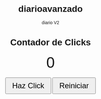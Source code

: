 # diarioavanzado
diario V2
<!DOCTYPE html>
<html lang="es">
<head>
  <meta charset="UTF-8">
  <title>Contador de Clicks</title>
  <style>
    body {
      font-family: Arial, sans-serif;
      text-align: center;
      margin-top: 50px;
    }
    #contador {
      font-size: 48px;
      margin: 20px 0;
    }
    button {
      font-size: 24px;
      padding: 10px 20px;
      cursor: pointer;
    }
  </style>
</head>
<body>

  <h1>Contador de Clicks</h1>
  <div id="contador">0</div>
  <button id="botonContar">Haz Click</button>
  <button id="botonReset">Reiniciar</button>

  <script>
    // Obtener referencias a los elementos del DOM
    const contador = document.getElementById('contador');
    const botonContar = document.getElementById('botonContar');
    const botonReset = document.getElementById('botonReset');

    // Variable para contar los clics
    let cuenta = 0;

    // Evento para incrementar el contador
    botonContar.addEventListener('click', () => {
      cuenta++;
      contador.textContent = cuenta;
    });

    // Evento para reiniciar el contador
    botonReset.addEventListener('click', () => {
      cuenta = 0;
      contador.textContent = cuenta;
    });
  </script>

</body>
</html>